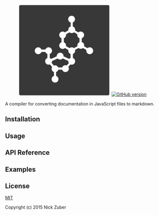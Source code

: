 <p align="center">
  <img src="./examples/noResults/logo.png" width="300px" />
  <a href="https://badge.fury.io/gh/doxide%2Fdoxide"><img src="https://badge.fury.io/gh/doxide%2Fdoxide.svg" alt="GitHub version" height="18"></a>
</p>
A compiler for converting documentation in JavaScript files to markdown.

## Installation 


## Usage


## API Reference


## Examples


## License
[MIT](https://opensource.org/licenses/MIT)

Copyright (c) 2015 Nick Zuber